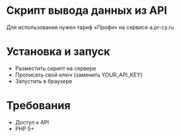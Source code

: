 # Скрипт вывода данных из API
Для использования нужен тариф «Профи» на сервисе a.pr-cy.ru 

# Установка и запуск
- Разместить скрипт на сервере
- Прописать свой ключ (заменить YOUR_API_KEY)
- Запустить в браузере

# Требования
- Доступ к API
- PHP 5+
